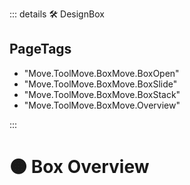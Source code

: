 ::: details 🛠 <dev>DesignBox</dev> 

<h2>PageTags</h2>

- "Move.ToolMove.BoxMove.BoxOpen"
- "Move.ToolMove.BoxMove.BoxSlide"
- "Move.ToolMove.BoxMove.BoxStack"
- "Move.ToolMove.BoxMove.Overview"

:::

# 🟠 <move>Box Overview</move>